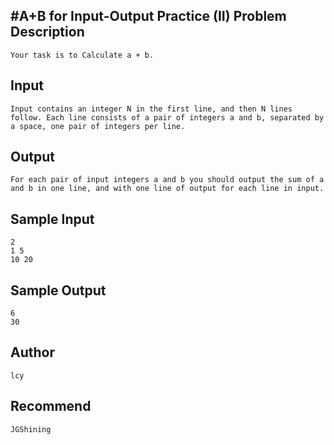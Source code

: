 #A+B for Input-Output Practice (II)
Problem Description
-------------------
```
Your task is to Calculate a + b.
```

Input
-----
```
Input contains an integer N in the first line, and then N lines follow. Each line consists of a pair of integers a and b, separated by a space, one pair of integers per line.
```

Output
------
```
For each pair of input integers a and b you should output the sum of a and b in one line, and with one line of output for each line in input.
```

Sample Input
------------
```
2
1 5
10 20
```

Sample Output
-------------
```
6
30
```

Author
------
```
lcy
```

Recommend
---------
```
JGShining
```
